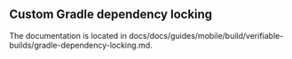 ## Custom Gradle dependency locking

The documentation is located in docs/docs/guides/mobile/build/verifiable-builds/gradle-dependency-locking.md.
